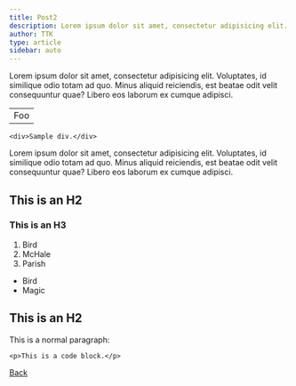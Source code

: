 ```yaml
---
title: Post2
description: Lorem ipsum dolor sit amet, consectetur adipisicing elit. Voluptates.
author: TTK
type: article
sidebar: auto
---
```



Lorem ipsum dolor sit amet, consectetur adipisicing elit. Voluptates, id similique odio totam ad quo. Minus aliquid reiciendis, est beatae odit velit consequuntur quae? Libero eos laborum ex cumque adipisci.  

<table>
    <tr>
        <td>Foo</td>
    </tr>
</table>

    <div>Sample div.</div>

<p>
Lorem ipsum dolor sit amet, consectetur adipisicing elit. Voluptates, id similique odio totam ad quo. Minus aliquid reiciendis, est beatae odit velit consequuntur quae? Libero eos laborum ex cumque adipisci.  
</p>


## This is an H2 ##

### This is an H3 ######
1.  Bird
1.  McHale
1.  Parish

*   Bird
*   Magic

## This is an H2 ##
This is a normal paragraph:

    <p>This is a code block.</p>

<social-share :networks="['facebook', 'whatsapp']"/>

[Back](/blog/)
